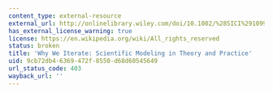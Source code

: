 ```yaml
---
content_type: external-resource
external_url: http://onlinelibrary.wiley.com/doi/10.1002/%28SICI%291099-1727%28199621%2912:1%3C1::AID-SDR93%3E3.0.CO;2-P/abstract
has_external_license_warning: true
license: https://en.wikipedia.org/wiki/All_rights_reserved
status: broken
title: 'Why We Iterate: Scientific Modeling in Theory and Practice'
uid: 9cb72db4-6369-472f-8550-d68d60545649
url_status_code: 403
wayback_url: ''
---
```

